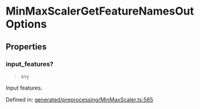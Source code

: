 # MinMaxScalerGetFeatureNamesOutOptions

## Properties

### input\_features?

> `any`

Input features.

Defined in:  [generated/preprocessing/MinMaxScaler.ts:565](https://github.com/transitive-bullshit/scikit-learn-ts/blob/122b3c0/packages/sklearn/src/generated/preprocessing/MinMaxScaler.ts#L565)
